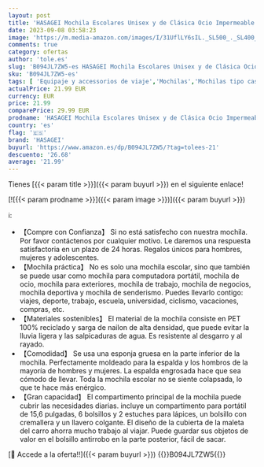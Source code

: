 ```yaml
---
layout: post
title: 'HASAGEI Mochila Escolares Unisex y de Clásica Ocio Impermeable Ligera y Resistente Mujeres del Ordenador Portátil Mochila Escolar Vuelta al Cole'
date: 2023-09-08 03:58:23
image: 'https://m.media-amazon.com/images/I/31UflLY6sIL._SL500_._SL400_.jpg'
comments: true
category: ofertas
author: 'tole.es'
slug: 'B094JL7ZW5-es HASAGEI Mochila Escolares Unisex y de Clásica Ocio...'
sku: 'B094JL7ZW5-es'
tags: [ 'Equipaje y accessorios de viaje','Mochilas','Mochilas tipo casual','Moda','escolar','hasagei','mochila','🇪🇸', ]
actualPrice: 21.99 EUR
currency: EUR
price: 21.99
comparePrice: 29.99 EUR
prodname: 'HASAGEI Mochila Escolares Unisex y de Clásica Ocio Impermeable Ligera y Resistente Mujeres del Ordenador Portátil Mochila Escolar Vuelta al Cole'
country: 'es'
flag: '🇪🇸'
brand: 'HASAGEI'
buyurl: 'https://www.amazon.es/dp/B094JL7ZW5/?tag=tolees-21'
descuento: '26.68'
average: '21.99'
---
```


Tienes [{{< param title >}}]({{< param buyurl >}}) en el siguiente enlace!

[![{{< param prodname >}}]({{< param image >}})]({{< param buyurl >}})

ℹ️:

- 【Compre con Confianza】 Si no está satisfecho con nuestra mochila. Por favor contáctenos por cualquier motivo. Le daremos una respuesta satisfactoria en un plazo de 24 horas. Regalos únicos para hombres, mujeres y adolescentes.
- 【Mochila práctica】 No es solo una mochila escolar, sino que también se puede usar como mochila para computadora portátil, mochila de ocio, mochila para exteriores, mochila de trabajo, mochila de negocios, mochila deportiva y mochila de senderismo. Puedes llevarlo contigo: viajes, deporte, trabajo, escuela, universidad, ciclismo, vacaciones, compras, etc.
- 【Materiales sostenibles】 El material de la mochila consiste en PET 100% reciclado y sarga de nailon de alta densidad, que puede evitar la lluvia ligera y las salpicaduras de agua. Es resistente al desgarro y al rayado.
- 【Comodidad】 Se usa una esponja gruesa en la parte inferior de la mochila. Perfectamente moldeado para la espalda y los hombros de la mayoría de hombres y mujeres. La espalda engrosada hace que sea cómodo de llevar. Toda la mochila escolar no se siente colapsada, lo que te hace más enérgico.
- 【Gran capacidad】 El compartimento principal de la mochila puede cubrir las necesidades diarias. incluye un compartimento para portátil de 15,6 pulgadas, 6 bolsillos y 2 estuches para lápices, un bolsillo con cremallera y un llavero colgante. El diseño de la cubierta de la maleta del carro ahorra mucho trabajo al viajar. Puede guardar sus objetos de valor en el bolsillo antirrobo en la parte posterior, fácil de sacar.

[🛒 Accede a la oferta!!]({{< param buyurl >}})
{{<world>}}B094JL7ZW5{{</world>}}
